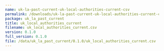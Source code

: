 ```yaml
---
name: uk-la-past-current-uk-local-authorities-current-csv
permalink: /downloads/uk-la-past-current-uk-local-authorities-current-csv/0_1_0
package: uk_la_past_current
title: uk_local_authorities_current
filename: uk_local_authorities_current.csv
version: 0.1.0
full_version: 0.1.0
file: /data/uk_la_past_current/0.1.0/uk_local_authorities_current.csv
---
```


